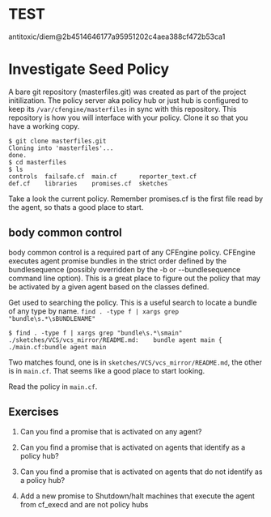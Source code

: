 # TEST #
antitoxic/diem@2b4514646177a95951202c4aea388cf472b53ca1

# Investigate Seed Policy

A bare git repository (masterfiles.git) was created as part of the project
initilization.  The policy server aka policy hub or just hub is configured to
keep its `/var/cfengine/masterfiles` in sync with this repository. This
repository is how you will interface with your policy. Clone it so that you have
a working copy.

    $ git clone masterfiles.git
    Cloning into 'masterfiles'...
    done.
    $ cd masterfiles
    $ ls
    controls  failsafe.cf  main.cf      reporter_text.cf
    def.cf    libraries    promises.cf  sketches


Take a look the current policy. Remember promises.cf is the first file read by
the agent, so thats a good place to start.

## body common control

body common control is a required part of any CFEngine
policy. CFEngine executes agent promise bundles in the strict order defined by
the bundlesequence (possibly overridden by the -b or --bundlesequence command
line option). This is a great place to figure out the policy that may be
activated by a given agent based on the classes defined.

Get used to searching the policy. This is a useful search to locate a bundle of
any type by name. `find . -type f | xargs grep "bundle\s.*\sBUNDLENAME"`

    $ find . -type f | xargs grep "bundle\s.*\smain"
    ./sketches/VCS/vcs_mirror/README.md:    bundle agent main {
    ./main.cf:bundle agent main

Two matches found, one is in `sketches/VCS/vcs_mirror/README.md`, the other is
in `main.cf`. That seems like a good place to start looking.

Read the policy in `main.cf`.

## Exercises

1. Can you find a promise that is activated on any agent?

2. Can you find a promise that is activated on agents that identify as a policy
   hub?

3. Can you find a promise that is activated on agents that do not identify as a
   policy hub? 

4. Add a new promise to Shutdown/halt machines that execute the agent from
   cf_execd and are not policy hubs

